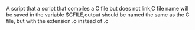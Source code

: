 A script that a script that compiles a C file but does not link,C file name will be saved in the variable $CFILE,output should be named the same as the C file, but with the extension .o instead of .c
